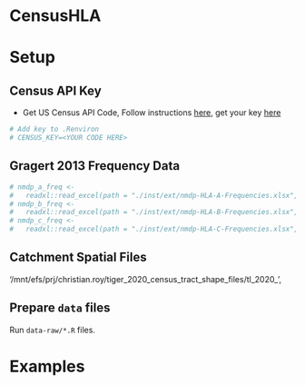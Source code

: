 
<!-- README.md is generated from README.Rmd. Please edit that file -->

# CensusHLA

<!-- badges: start -->

<!-- badges: end -->

# Setup

## Census API Key

- Get US Census API Code, Follow instructions
  [here](https://www.hrecht.com/censusapi/articles/getting-started.html#api-key-setup),
  get your key [here](http://api.census.gov/data/key_signup.html)

``` r
# Add key to .Renviron
# CENSUS_KEY=<YOUR CODE HERE>
```

## Gragert 2013 Frequency Data

``` r
# nmdp_a_freq <-
#   readxl::read_excel(path = "./inst/ext/nmdp-HLA-A-Frequencies.xlsx", sheet = "A")
# nmdp_b_freq <-
#   readxl::read_excel(path = "./inst/ext/nmdp-HLA-B-Frequencies.xlsx", sheet = "B")
# nmdp_c_freq <-
#   readxl::read_excel(path = "./inst/ext/nmdp-HLA-C-Frequencies.xlsx", sheet = "C")
```

## Catchment Spatial Files

‘/mnt/efs/prj/christian.roy/tiger_2020_census_tract_shape_files/tl_2020\_’,

## Prepare `data` files

Run `data-raw/*.R` files.

# Examples
